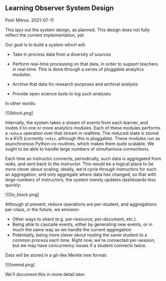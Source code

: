 Learning Observer System Design
-------------------------------
Piotr Mitros. 2021-07-11

This lays out the system design, as planned. This design does not
fully reflect the current implementation, yet.

Our goal is to build a system which will:

* Take in process data from a diversity of sources

* Perform real-time processing on that data, in order to support
  teachers in real-time. This is done through a series of pluggable
  analytics modules.

* Archive that data for research purposes and archival analysis

* Provide open science tools to log such analyses

In other words:

!()[block.png]

Internally, the system takes a stream of events from each learner, and
routes it to one or more analytics modules. Each of these modules
performs a `reduce` operation over that stream in realtime. The
reduced state is stored in a KVS (currently `redis`, although this is
pluggable). These modules run as asynchronous Python co-routines,
which makes them quite scalable. We ought to be able to handle large
numbers of simultanious connections.

Each time an instructor connects, periodically, such data is
aggregated from redis, and sent back to the instructor. This would be
a logical place to be more clever about scaling; ideally, we'd cycle
through instructors for such an aggregation, and only aggregate where
data has changed, so that with large numbers of instructors, the
system merely updates dashboards less quickly:

!()[lo_block.png]

Although at present, reduce operations are per-student, and
aggregations per-class, in the future, we envision:

* Other ways to shard (e.g. per-resource, per-document, etc.).
* Being able to cascade events, either by generating new events, or in
  much the same way as we handle the current aggregation
* Potentially, being more clever about routing the same student to a
  common process each time. Right now, we're connected per-session,
  but we may have concurrency issues if a student connects twice.

Data will be stored in a git-like Merkle tree format: 

!()[mmnd.png]

We'll document this in more detail later.